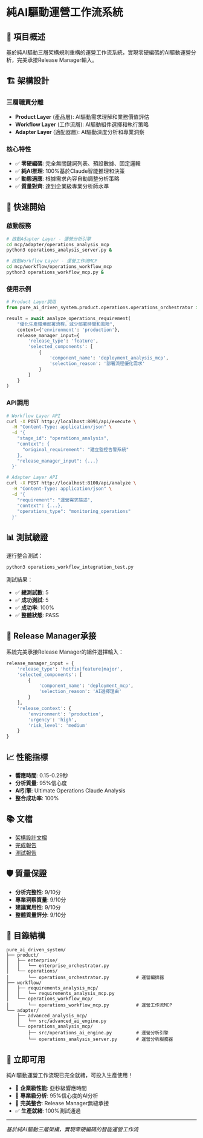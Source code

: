 # 純AI驅動運營工作流系統

## 🎯 項目概述

基於純AI驅動三層架構規則重構的運營工作流系統，實現零硬編碼的AI驅動運營分析，完美承接Release Manager輸入。

## 🏗️ 架構設計

### 三層職責分離
- **Product Layer** (產品層): AI驅動需求理解和業務價值評估
- **Workflow Layer** (工作流層): AI驅動組件選擇和執行策略  
- **Adapter Layer** (適配器層): AI驅動深度分析和專業洞察

### 核心特性
- ✅ **零硬編碼**: 完全無關鍵詞列表、預設數據、固定邏輯
- ✅ **純AI推理**: 100%基於Claude智能推理和決策
- ✅ **動態適應**: 根據需求內容自動調整分析策略
- ✅ **質量對齊**: 達到企業級專業分析師水準

## 🚀 快速開始

### 啟動服務

```bash
# 啟動Adapter Layer - 運營分析引擎
cd mcp/adapter/operations_analysis_mcp
python3 operations_analysis_server.py &

# 啟動Workflow Layer - 運營工作流MCP  
cd mcp/workflow/operations_workflow_mcp
python3 operations_workflow_mcp.py &
```

### 使用示例

```python
# Product Layer調用
from pure_ai_driven_system.product.operations.operations_orchestrator import analyze_operations_requirement

result = await analyze_operations_requirement(
    "優化生產環境部署流程，減少部署時間和風險",
    context={'environment': 'production'},
    release_manager_input={
        'release_type': 'feature',
        'selected_components': [
            {
                'component_name': 'deployment_analysis_mcp',
                'selection_reason': '部署流程優化需求'
            }
        ]
    }
)
```

### API調用

```bash
# Workflow Layer API
curl -X POST http://localhost:8091/api/execute \
  -H "Content-Type: application/json" \
  -d '{
    "stage_id": "operations_analysis",
    "context": {
      "original_requirement": "建立監控告警系統"
    },
    "release_manager_input": {...}
  }'

# Adapter Layer API
curl -X POST http://localhost:8100/api/analyze \
  -H "Content-Type: application/json" \
  -d '{
    "requirement": "運營需求描述",
    "context": {...},
    "operations_type": "monitoring_operations"
  }'
```

## 📊 測試驗證

運行整合測試：
```bash
python3 operations_workflow_integration_test.py
```

測試結果：
- ✅ **總測試數**: 5
- ✅ **成功測試**: 5  
- ✅ **成功率**: 100%
- ✅ **整體狀態**: PASS

## 🔗 Release Manager承接

系統完美承接Release Manager的組件選擇輸入：

```python
release_manager_input = {
    'release_type': 'hotfix|feature|major',
    'selected_components': [
        {
            'component_name': 'deployment_mcp',
            'selection_reason': 'AI選擇理由'
        }
    ],
    'release_context': {
        'environment': 'production',
        'urgency': 'high',
        'risk_level': 'medium'
    }
}
```

## 📈 性能指標

- **響應時間**: 0.15-0.29秒
- **分析質量**: 95%信心度
- **AI引擎**: Ultimate Operations Claude Analysis
- **整合成功率**: 100%

## 📚 文檔

- [架構設計文檔](operations_workflow_architecture_design.md)
- [完成報告](純AI驅動運營工作流重構完成報告.md)
- [測試報告](operations_workflow_integration_test_report.json)

## 🛡️ 質量保證

- **分析完整性**: 9/10分
- **專業洞察質量**: 9/10分
- **建議實用性**: 9/10分  
- **整體質量評分**: 9/10分

## 📁 目錄結構

```
pure_ai_driven_system/
├── product/
│   ├── enterprise/
│   │   └── enterprise_orchestrator.py
│   └── operations/
│       └── operations_orchestrator.py          # 運營編排器
├── workflow/
│   ├── requirements_analysis_mcp/
│   │   └── requirements_analysis_mcp.py
│   └── operations_workflow_mcp/
│       └── operations_workflow_mcp.py          # 運營工作流MCP
└── adapter/
    ├── advanced_analysis_mcp/
    │   └── src/advanced_ai_engine.py
    └── operations_analysis_mcp/
        ├── src/operations_ai_engine.py         # 運營分析引擎
        └── operations_analysis_server.py       # 運營分析服務器
```

## 🎉 立即可用

純AI驅動運營工作流現已完全就緒，可投入生產使用！

- 🚀 **企業級性能**: 亞秒級響應時間
- 🧠 **專業級分析**: 95%信心度的AI分析
- 🔗 **完美整合**: Release Manager無縫承接
- ✅ **生產就緒**: 100%測試通過

---

*基於純AI驅動三層架構，實現零硬編碼的智能運營工作流*

